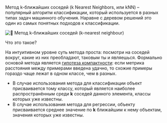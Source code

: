 Метод k-ближайших соседей (k Nearest Neighbors, или kNN) – популярный алгоритм классификации, который используется в разных типах задач машинного обучения. Наравне с деревом решений это один из самых понятных подходов к классификации.



![🤖 Метод k-ближайших соседей (k-nearest neighbour)](https://media.proglib.io/posts/2021/07/19/0aac1c22fade24ce960d7e79db1c5a76.jpg)

Что это такое?

На интуитивном уровне суть метода проста: посмотри на соседей вокруг, какие из них преобладают, таковым ты и являешься. Формально основой метода является [гипотеза компактности](http://www.machinelearning.ru/wiki/index.php?title=%D0%93%D0%B8%D0%BF%D0%BE%D1%82%D0%B5%D0%B7%D0%B0_%D0%BA%D0%BE%D0%BC%D0%BF%D0%B0%D0%BA%D1%82%D0%BD%D0%BE%D1%81%D1%82%D0%B8): если метрика расстояния между примерами введена удачно, то схожие примеры гораздо чаще лежат в одном классе, чем в разных.

- В случае использования метода для классификации объект присваивается тому классу, который является наиболее распространённым среди **k** соседей данного элемента, классы которых уже известны.
- В случае использования метода для регрессии, объекту присваивается среднее значение по **k** ближайшим к нему объектам, значения которых уже известны.